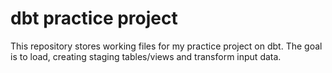 # dbt practice project

This repository stores working files for my practice project on dbt. The goal is to load, creating staging tables/views and transform input data.
